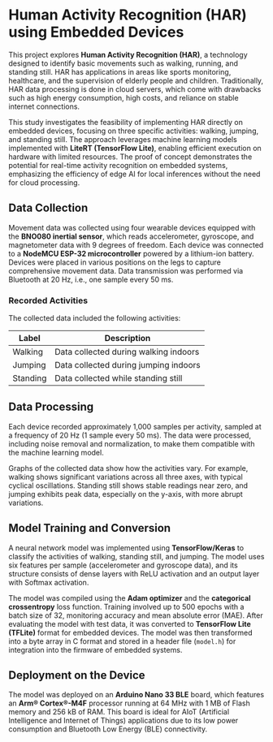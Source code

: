 # Human Activity Recognition (HAR) using Embedded Devices

This project explores **Human Activity Recognition (HAR)**, a technology designed to identify basic movements such as walking, running, and standing still. HAR has applications in areas like sports monitoring, healthcare, and the supervision of elderly people and children. Traditionally, HAR data processing is done in cloud servers, which come with drawbacks such as high energy consumption, high costs, and reliance on stable internet connections.

This study investigates the feasibility of implementing HAR directly on embedded devices, focusing on three specific activities: walking, jumping, and standing still. The approach leverages machine learning models implemented with **LiteRT (TensorFlow Lite)**, enabling efficient execution on hardware with limited resources. The proof of concept demonstrates the potential for real-time activity recognition on embedded systems, emphasizing the efficiency of edge AI for local inferences without the need for cloud processing.

## Data Collection

Movement data was collected using four wearable devices equipped with the **BNO080 inertial sensor**, which reads accelerometer, gyroscope, and magnetometer data with 9 degrees of freedom. Each device was connected to a **NodeMCU ESP-32 microcontroller** powered by a lithium-ion battery. Devices were placed in various positions on the legs to capture comprehensive movement data. Data transmission was performed via Bluetooth at 20 Hz, i.e., one sample every 50 ms.

### Recorded Activities
The collected data included the following activities:

| Label      | Description                            |
|------------|----------------------------------------|
| Walking    | Data collected during walking indoors |
| Jumping    | Data collected during jumping indoors |
| Standing   | Data collected while standing still   |

## Data Processing

Each device recorded approximately 1,000 samples per activity, sampled at a frequency of 20 Hz (1 sample every 50 ms). The data were processed, including noise removal and normalization, to make them compatible with the machine learning model.

Graphs of the collected data show how the activities vary. For example, walking shows significant variations across all three axes, with typical cyclical oscillations. Standing still shows stable readings near zero, and jumping exhibits peak data, especially on the y-axis, with more abrupt variations.

## Model Training and Conversion

A neural network model was implemented using **TensorFlow/Keras** to classify the activities of walking, standing still, and jumping. The model uses six features per sample (accelerometer and gyroscope data), and its structure consists of dense layers with ReLU activation and an output layer with Softmax activation.

The model was compiled using the **Adam optimizer** and the **categorical crossentropy** loss function. Training involved up to 500 epochs with a batch size of 32, monitoring accuracy and mean absolute error (MAE). After evaluating the model with test data, it was converted to **TensorFlow Lite (TFLite)** format for embedded devices. The model was then transformed into a byte array in C format and stored in a header file (`model.h`) for integration into the firmware of embedded systems.

## Deployment on the Device

The model was deployed on an **Arduino Nano 33 BLE** board, which features an **Arm® Cortex®-M4F** processor running at 64 MHz with 1 MB of Flash memory and 256 kB of RAM. This board is ideal for AIoT (Artificial Intelligence and Internet of Things) applications due to its low power consumption and Bluetooth Low Energy (BLE) connectivity.

